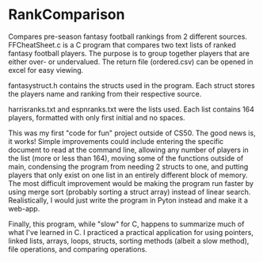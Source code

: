 # RankComparison
Compares pre-season fantasy football rankings from 2 different sources.
FFCheatSheet.c is a C program that compares two text lists of ranked fantasy football players. The purpose is to group together players that are either over- or undervalued. The return file (ordered.csv) can be opened in excel for easy viewing.

fantasystruct.h contains the structs used in the program. Each struct stores the players name and ranking from their respective source.

harrisranks.txt and espnranks.txt were the lists used. Each list contains 164 players, formatted with only first initial and no spaces.

This was my first "code for fun" project outside of CS50. The good news is, it works! Simple improvements could include entering the specific document to read at the command line, allowing any number of players in the list (more or less than 164), moving some of the functions outside of main, condensing the program from needing 2 structs to one, and putting players that only exist on one list in an entirely different block of memory. The most difficult improvement would be making the program run faster by using merge sort (probably sorting a struct array) instead of linear search. Realistically, I would just write the program in Pyton instead and make it a web-app.

Finally, this program, while "slow" for C, happens to summarize much of what I've learned in C. I practiced a practical application for using pointers, linked lists, arrays, loops, structs, sorting methods (albeit a slow method), file operations, and comparing operations.
